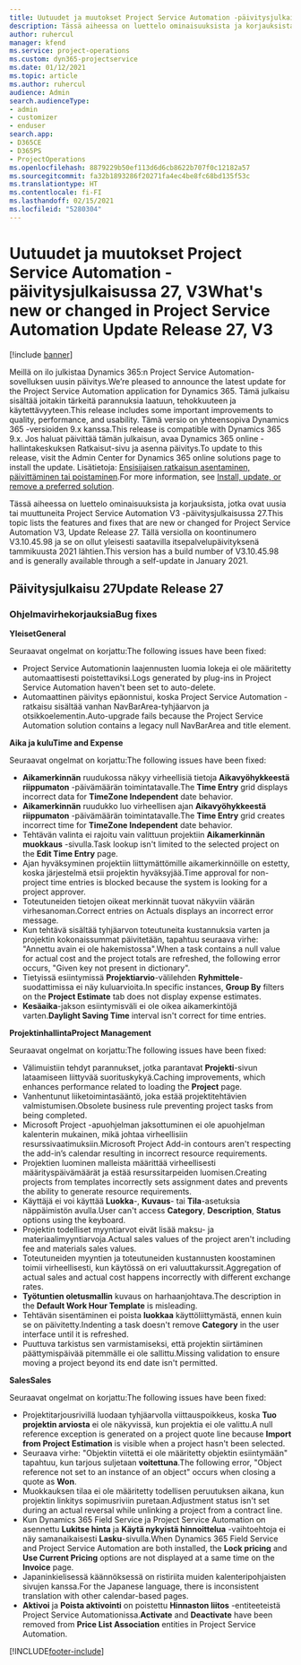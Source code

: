 ```yaml
---
title: Uutuudet ja muutokset Project Service Automation -päivitysjulkaisussa 27, V3
description: Tässä aiheessa on luettelo ominaisuuksista ja korjauksista, jotka ovat käytettävissä Project Service Automation -päivitysjulkaisussa 27, V3.
author: ruhercul
manager: kfend
ms.service: project-operations
ms.custom: dyn365-projectservice
ms.date: 01/12/2021
ms.topic: article
ms.author: ruhercul
audience: Admin
search.audienceType:
- admin
- customizer
- enduser
search.app:
- D365CE
- D365PS
- ProjectOperations
ms.openlocfilehash: 8879229b50ef113d6d6cb8622b707f0c12182a57
ms.sourcegitcommit: fa32b1893286f20271fa4ec4be8fc68bd135f53c
ms.translationtype: HT
ms.contentlocale: fi-FI
ms.lasthandoff: 02/15/2021
ms.locfileid: "5280304"
---
```

# <a name="whats-new-or-changed-in-project-service-automation-update-release-27-v3"></a><span data-ttu-id="82d87-103">Uutuudet ja muutokset Project Service Automation -päivitysjulkaisussa 27, V3</span><span class="sxs-lookup"><span data-stu-id="82d87-103">What's new or changed in Project Service Automation Update Release 27, V3</span></span>

[!include [banner](../includes/psa-now-project-operations.md)]

<span data-ttu-id="82d87-104">Meillä on ilo julkistaa Dynamics 365:n Project Service Automation-sovelluksen uusin päivitys.</span><span class="sxs-lookup"><span data-stu-id="82d87-104">We’re pleased to announce the latest update for the Project Service Automation application for Dynamics 365.</span></span> <span data-ttu-id="82d87-105">Tämä julkaisu sisältää joitakin tärkeitä parannuksia laatuun, tehokkuuteen ja käytettävyyteen.</span><span class="sxs-lookup"><span data-stu-id="82d87-105">This release includes some important improvements to quality, performance, and usability.</span></span> <span data-ttu-id="82d87-106">Tämä versio on yhteensopiva Dynamics 365 -versioiden 9.x kanssa.</span><span class="sxs-lookup"><span data-stu-id="82d87-106">This release is compatible with Dynamics 365 9.x.</span></span> <span data-ttu-id="82d87-107">Jos haluat päivittää tämän julkaisun, avaa Dynamics 365 online -hallintakeskuksen Ratkaisut-sivu ja asenna päivitys.</span><span class="sxs-lookup"><span data-stu-id="82d87-107">To update to this release, visit the Admin Center for Dynamics 365 online solutions page to install the update.</span></span> <span data-ttu-id="82d87-108">Lisätietoja: [Ensisijaisen ratkaisun asentaminen, päivittäminen tai poistaminen](https://docs.microsoft.com/power-platform/admin/install-remove-preferred-solution).</span><span class="sxs-lookup"><span data-stu-id="82d87-108">For more information, see [Install, update, or remove a preferred solution](https://docs.microsoft.com/power-platform/admin/install-remove-preferred-solution).</span></span>

<span data-ttu-id="82d87-109">Tässä aiheessa on luettelo ominaisuuksista ja korjauksista, jotka ovat uusia tai muuttuneita Project Service Automation V3 -päivitysjulkaisussa 27.</span><span class="sxs-lookup"><span data-stu-id="82d87-109">This topic lists the features and fixes that are new or changed for Project Service Automation V3, Update Release 27.</span></span> <span data-ttu-id="82d87-110">Tällä versiolla on koontinumero V3.10.45.98 ja se on ollut yleisesti saatavilla itsepalvelupäivityksenä tammikuusta 2021 lähtien.</span><span class="sxs-lookup"><span data-stu-id="82d87-110">This version has a build number of V3.10.45.98 and is generally available through a self-update in January 2021.</span></span>

## <a name="update-release-27"></a><span data-ttu-id="82d87-111">Päivitysjulkaisu 27</span><span class="sxs-lookup"><span data-stu-id="82d87-111">Update Release 27</span></span>

### <a name="bug-fixes"></a><span data-ttu-id="82d87-112">Ohjelmavirhekorjauksia</span><span class="sxs-lookup"><span data-stu-id="82d87-112">Bug fixes</span></span>

<span data-ttu-id="82d87-113">**Yleiset**</span><span class="sxs-lookup"><span data-stu-id="82d87-113">**General**</span></span>

<span data-ttu-id="82d87-114">Seuraavat ongelmat on korjattu:</span><span class="sxs-lookup"><span data-stu-id="82d87-114">The following issues have been fixed:</span></span>

- <span data-ttu-id="82d87-115">Project Service Automationin laajennusten luomia lokeja ei ole määritetty automaattisesti poistettaviksi.</span><span class="sxs-lookup"><span data-stu-id="82d87-115">Logs generated by plug-ins in Project Service Automation haven't been set to auto-delete.</span></span>
- <span data-ttu-id="82d87-116">Automaattinen päivitys epäonnistui, koska Project Service Automation -ratkaisu sisältää vanhan NavBarArea-tyhjäarvon ja otsikkoelementin.</span><span class="sxs-lookup"><span data-stu-id="82d87-116">Auto-upgrade fails because the Project Service Automation solution contains a legacy null NavBarArea and title element.</span></span>

<span data-ttu-id="82d87-117">**Aika ja kulu**</span><span class="sxs-lookup"><span data-stu-id="82d87-117">**Time and Expense**</span></span>

<span data-ttu-id="82d87-118">Seuraavat ongelmat on korjattu:</span><span class="sxs-lookup"><span data-stu-id="82d87-118">The following issues have been fixed:</span></span>

- <span data-ttu-id="82d87-119">**Aikamerkinnän** ruudukossa näkyy virheellisiä tietoja **Aikavyöhykkeestä riippumaton** -päivämäärän toimintatavalle.</span><span class="sxs-lookup"><span data-stu-id="82d87-119">The **Time Entry** grid displays incorrect data for **TimeZone Independent** date behavior.</span></span>
- <span data-ttu-id="82d87-120">**Aikamerkinnän** ruudukko luo virheellisen ajan **Aikavyöhykkeestä riippumaton** -päivämäärän toimintatavalle.</span><span class="sxs-lookup"><span data-stu-id="82d87-120">The **Time Entry** grid creates incorrect time for **TimeZone Independent** date behavior.</span></span>
- <span data-ttu-id="82d87-121">Tehtävän valinta ei rajoitu vain valittuun projektiin **Aikamerkinnän muokkaus** -sivulla.</span><span class="sxs-lookup"><span data-stu-id="82d87-121">Task lookup isn't limited to the selected project on the **Edit Time Entry** page.</span></span>
- <span data-ttu-id="82d87-122">Ajan hyväksyminen projektiin liittymättömille aikamerkinnöille on estetty, koska järjestelmä etsii projektin hyväksyjää.</span><span class="sxs-lookup"><span data-stu-id="82d87-122">Time approval for non-project time entries is blocked because the system is looking for a project approver.</span></span>
- <span data-ttu-id="82d87-123">Toteutuneiden tietojen oikeat merkinnät tuovat näkyviin väärän virhesanoman.</span><span class="sxs-lookup"><span data-stu-id="82d87-123">Correct entries on Actuals displays an incorrect error message.</span></span>
- <span data-ttu-id="82d87-124">Kun tehtävä sisältää tyhjäarvon toteutuneita kustannuksia varten ja projektin kokonaissummat päivitetään, tapahtuu seuraava virhe: "Annettu avain ei ole hakemistossa".</span><span class="sxs-lookup"><span data-stu-id="82d87-124">When a task contains a null value for actual cost and the project totals are refreshed, the following error occurs, "Given key not present in dictionary".</span></span>
- <span data-ttu-id="82d87-125">Tietyissä esiintymissä **Projektiarvio**-välilehden **Ryhmittele**-suodattimissa ei näy kuluarvioita.</span><span class="sxs-lookup"><span data-stu-id="82d87-125">In specific instances, **Group By** filters on the **Project Estimate** tab does not display expense estimates.</span></span>
- <span data-ttu-id="82d87-126">**Kesäaika**-jakson esiintymisväli ei ole oikea aikamerkintöjä varten.</span><span class="sxs-lookup"><span data-stu-id="82d87-126">**Daylight Saving Time** interval isn't correct for time entries.</span></span>

<span data-ttu-id="82d87-127">**Projektinhallinta**</span><span class="sxs-lookup"><span data-stu-id="82d87-127">**Project Management**</span></span>

<span data-ttu-id="82d87-128">Seuraavat ongelmat on korjattu:</span><span class="sxs-lookup"><span data-stu-id="82d87-128">The following issues have been fixed:</span></span>

- <span data-ttu-id="82d87-129">Välimuistiin tehdyt parannukset, jotka parantavat **Projekti**-sivun lataamiseen liittyvää suorituskykyä.</span><span class="sxs-lookup"><span data-stu-id="82d87-129">Caching improvements, which enhances performance related to loading the **Project** page.</span></span>
- <span data-ttu-id="82d87-130">Vanhentunut liiketoimintasääntö, joka estää projektitehtävien valmistumisen.</span><span class="sxs-lookup"><span data-stu-id="82d87-130">Obsolete business rule preventing project tasks from being completed.</span></span>
- <span data-ttu-id="82d87-131">Microsoft Project -apuohjelman jaksottuminen ei ole apuohjelman kalenterin mukainen, mikä johtaa virheellisiin resurssivaatimuksiin.</span><span class="sxs-lookup"><span data-stu-id="82d87-131">Microsoft Project Add-in contours aren't respecting the add-in’s calendar resulting in incorrect resource requirements.</span></span>
- <span data-ttu-id="82d87-132">Projektien luominen malleista määrittää virheellisesti määrityspäivämäärät ja estää resurssitarpeiden luomisen.</span><span class="sxs-lookup"><span data-stu-id="82d87-132">Creating projects from templates incorrectly sets assignment dates and prevents the ability to generate resource requirements.</span></span>
- <span data-ttu-id="82d87-133">Käyttäjä ei voi käyttää **Luokka**-, **Kuvaus**- tai **Tila**-asetuksia näppäimistön avulla.</span><span class="sxs-lookup"><span data-stu-id="82d87-133">User can't access **Category**, **Description**, **Status** options using the keyboard.</span></span>
- <span data-ttu-id="82d87-134">Projektin todelliset myyntiarvot eivät lisää maksu- ja materiaalimyyntiarvoja.</span><span class="sxs-lookup"><span data-stu-id="82d87-134">Actual sales values of the project aren't including fee and materials sales values.</span></span>
- <span data-ttu-id="82d87-135">Toteutuneiden myyntien ja toteutuneiden kustannusten koostaminen toimii virheellisesti, kun käytössä on eri valuuttakurssit.</span><span class="sxs-lookup"><span data-stu-id="82d87-135">Aggregation of actual sales and actual cost happens incorrectly with different exchange rates.</span></span>
- <span data-ttu-id="82d87-136">**Työtuntien oletusmallin** kuvaus on harhaanjohtava.</span><span class="sxs-lookup"><span data-stu-id="82d87-136">The description in the **Default Work Hour Template** is misleading.</span></span>
- <span data-ttu-id="82d87-137">Tehtävän sisentäminen ei poista **luokkaa** käyttöliittymästä, ennen kuin se on päivitetty.</span><span class="sxs-lookup"><span data-stu-id="82d87-137">Indenting a task doesn't remove **Category** in the user interface until it is refreshed.</span></span>
- <span data-ttu-id="82d87-138">Puuttuva tarkistus sen varmistamiseksi, että projektin siirtäminen päättymispäivää pitemmälle ei ole sallittu.</span><span class="sxs-lookup"><span data-stu-id="82d87-138">Missing validation to ensure moving a project beyond its end date isn't permitted.</span></span>

<span data-ttu-id="82d87-139">**Sales**</span><span class="sxs-lookup"><span data-stu-id="82d87-139">**Sales**</span></span>

<span data-ttu-id="82d87-140">Seuraavat ongelmat on korjattu:</span><span class="sxs-lookup"><span data-stu-id="82d87-140">The following issues have been fixed:</span></span>

- <span data-ttu-id="82d87-141">Projektitarjousrivillä luodaan tyhjäarvolla viittauspoikkeus, koska **Tuo projektin arviosta** ei ole näkyvissä, kun projektia ei ole valittu.</span><span class="sxs-lookup"><span data-stu-id="82d87-141">A null reference exception is generated on a project quote line because **Import from Project Estimation** is visible when a project hasn't been selected.</span></span>
- <span data-ttu-id="82d87-142">Seuraava virhe: "Objektin viitettä ei ole määritetty objektin esiintymään" tapahtuu, kun tarjous suljetaan **voitettuna**.</span><span class="sxs-lookup"><span data-stu-id="82d87-142">The following error, "Object reference not set to an instance of an object" occurs when closing a quote as **Won**.</span></span>
- <span data-ttu-id="82d87-143">Muokkauksen tilaa ei ole määritetty todellisen peruutuksen aikana, kun projektin linkitys sopimusriviin puretaan.</span><span class="sxs-lookup"><span data-stu-id="82d87-143">Adjustment status isn't set during an actual reversal while unlinking a project from a contract line.</span></span>
- <span data-ttu-id="82d87-144">Kun Dynamics 365 Field Service ja Project Service Automation on asennettu **Lukitse hinta** ja **Käytä nykyistä hinnoittelua** -vaihtoehtoja ei näy samanaikaisesti **Lasku**-sivulla.</span><span class="sxs-lookup"><span data-stu-id="82d87-144">When Dynamics 365 Field Service and Project Service Automation are both installed, the **Lock pricing** and **Use Current Pricing** options are not displayed at a same time on the **Invoice** page.</span></span>
- <span data-ttu-id="82d87-145">Japaninkielisessä käännöksessä on ristiriita muiden kalenteripohjaisten sivujen kanssa.</span><span class="sxs-lookup"><span data-stu-id="82d87-145">For the Japanese language, there is inconsistent translation with other calendar-based pages.</span></span>
- <span data-ttu-id="82d87-146">**Aktivoi** ja **Poista aktivointi** on poistettu **Hinnaston liitos** -entiteeteistä Project Service Automationissa.</span><span class="sxs-lookup"><span data-stu-id="82d87-146">**Activate** and **Deactivate** have been removed from **Price List Association** entities in Project Service Automation.</span></span>


[!INCLUDE[footer-include](../includes/footer-banner.md)]